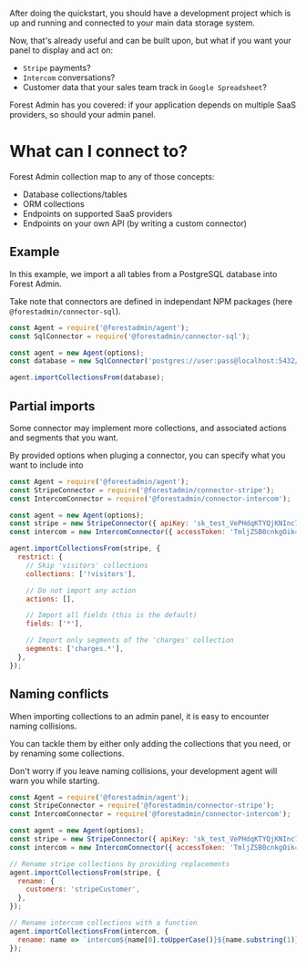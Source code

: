 After doing the quickstart, you should have a development project which is up and running and connected to your main data storage system.

Now, that's already useful and can be built upon, but what if you want your panel to display and act on:

- `Stripe` payments?
- `Intercom` conversations?
- Customer data that your sales team track in `Google Spreadsheet`?

Forest Admin has you covered: if your application depends on multiple SaaS providers, so should your admin panel.

# What can I connect to?

Forest Admin collection map to any of those concepts:

- Database collections/tables
- ORM collections
- Endpoints on supported SaaS providers
- Endpoints on your own API (by writing a custom connector)

## Example

In this example, we import a all tables from a PostgreSQL database into Forest Admin.

Take note that connectors are defined in independant NPM packages (here `@forestadmin/connector-sql`).

```javascript
const Agent = require('@forestadmin/agent');
const SqlConnector = require('@forestadmin/connector-sql');

const agent = new Agent(options);
const database = new SqlConnector('postgres://user:pass@localhost:5432/mySchema');

agent.importCollectionsFrom(database);
```

## Partial imports

Some connector may implement more collections, and associated actions and segments that you want.

By provided options when pluging a connector, you can specify what you want to include into

```javascript
const Agent = require('@forestadmin/agent');
const StripeConnector = require('@forestadmin/connector-stripe');
const IntercomConnector = require('@forestadmin/connector-intercom');

const agent = new Agent(options);
const stripe = new StripeConnector({ apiKey: 'sk_test_VePHdqKTYQjKNInc7u56JBrQ' });
const intercom = new IntercomConnector({ accessToken: 'TmljZSB0cnkgOik=' });

agent.importCollectionsFrom(stripe, {
  restrict: {
    // Skip 'visitors' collections
    collections: ['!visitors'],

    // Do not import any action
    actions: [],

    // Import all fields (this is the default)
    fields: ['*'],

    // Import only segments of the 'charges' collection
    segments: ['charges.*'],
  },
});
```

## Naming conflicts

When importing collections to an admin panel, it is easy to encounter naming collisions.

You can tackle them by either only adding the collections that you need, or by renaming some collections.

Don't worry if you leave naming collisions, your development agent will warn you while starting.

```javascript
const Agent = require('@forestadmin/agent');
const StripeConnector = require('@forestadmin/connector-stripe');
const IntercomConnector = require('@forestadmin/connector-intercom');

const agent = new Agent(options);
const stripe = new StripeConnector({ apiKey: 'sk_test_VePHdqKTYQjKNInc7u56JBrQ' });
const intercom = new IntercomConnector({ accessToken: 'TmljZSB0cnkgOik=' });

// Rename stripe collections by providing replacements
agent.importCollectionsFrom(stripe, {
  rename: {
    customers: 'stripeCustomer',
  },
});

// Rename intercom collections with a function
agent.importCollectionsFrom(intercom, {
  rename: name => `intercom${name[0].toUpperCase()}${name.substring(1)}`,
});
```

<!--

# Tooling

In order to make your journey easier, a `npm` package which contains tooling is provided: [npmjs://@forestadmin/connector-toolkit](https://www.npmjs.com/package/@forestadmin/connector-toolkit)

It contains:

- All interfaces that you'll be either using or implementing while making your connector
- An implementation of a caching connector, which implements all forest admin features.
- Aggregation, filtering, projection and sorting emulators which can be called from inside your collection
  - This is a perfect match during development
  - It allows to be up and running with all features in minutes (with low performance)
  - You can then translate forest admin concepts one by one, and improve performance gradually
- Decorators which can be loaded on top of your collections to add new behaviors
  - This is a good match to implement features which are not natively supported by the target
  - It allows to bundle reusable behaviors in your connector, that would otherwise need to be added on the configuration of agents by using `customizeCollection`.

Take note that all connectors which are provided by Forest Admin were actually coded using this same toolkit, so you'll be using the same tools as we are. -->
